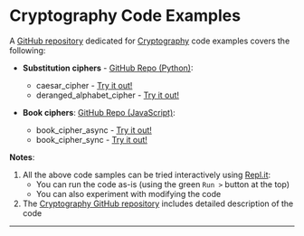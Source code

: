 # Cryptography Code Examples

A [GitHub repository][1] dedicated for [Cryptography][2] code examples covers the following:

- **Substitution ciphers** - [GitHub Repo (Python)][3]: 

    - caesar_cipher - [Try it out!][4]
    - deranged_alphabet_cipher - [Try it out!][5]

- **Book ciphers**: [GitHub Repo (JavaScript)][6]:

    - book_cipher_async - [Try it out!][7]
    - book_cipher_sync - [Try it out!][8]

**Notes**: 

1. All the above code samples can be tried interactively using [Repl.it][9]:
    - You can run the code as-is (using the green `Run >` button at the top)
    - You can also experiment with modifying the code
2. The [Cryptography GitHub repository][1] includes detailed description of the code
---

[1]: https://github.com/uribench/cryptography
[2]: /Topics/Cryptography
[3]: https://github.com/uribench/cryptography/tree/master/substitution_ciphers/src
[4]: https://repl.it/@handbook/caesarcipher
[5]: https://repl.it/@handbook/derangedalphabetcipher
[6]: https://github.com/uribench/cryptography/tree/master/book_ciphers/src
[7]: https://repl.it/@handbook/bookcipherasync
[8]: https://repl.it/@handbook/bookciphersync
[9]: https://repl.it
